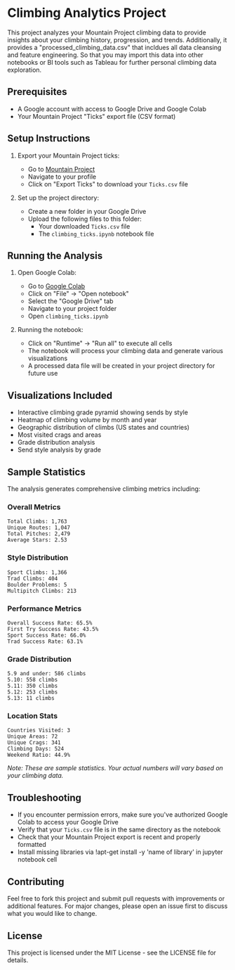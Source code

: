 # Climbing Analytics Project

This project analyzes your Mountain Project climbing data to provide insights about your climbing history, progression, and trends. Additionally, it provides a "processed_climbing_data.csv" that incldues all data cleansing and feature engineering. So that you may import this data into other notebooks or BI tools such as Tableau for further personal climbing data exploration.

## Prerequisites

- A Google account with access to Google Drive and Google Colab
- Your Mountain Project "Ticks" export file (CSV format)

## Setup Instructions

1. Export your Mountain Project ticks:
   - Go to [Mountain Project](https://www.mountainproject.com)
   - Navigate to your profile
   - Click on "Export Ticks" to download your `Ticks.csv` file

2. Set up the project directory:
   - Create a new folder in your Google Drive
   - Upload the following files to this folder:
     - Your downloaded `Ticks.csv` file
     - The `climbing_ticks.ipynb` notebook file

## Running the Analysis

1. Open Google Colab:
   - Go to [Google Colab](https://colab.research.google.com)
   - Click on "File" → "Open notebook"
   - Select the "Google Drive" tab
   - Navigate to your project folder
   - Open `climbing_ticks.ipynb`

2. Running the notebook:
   - Click on "Runtime" → "Run all" to execute all cells
   - The notebook will process your climbing data and generate various visualizations
   - A processed data file will be created in your project directory for future use

## Visualizations Included

- Interactive climbing grade pyramid showing sends by style
- Heatmap of climbing volume by month and year
- Geographic distribution of climbs (US states and countries)
- Most visited crags and areas
- Grade distribution analysis
- Send style analysis by grade

## Sample Statistics

The analysis generates comprehensive climbing metrics including:

### Overall Metrics
```
Total Climbs: 1,763
Unique Routes: 1,047
Total Pitches: 2,479
Average Stars: 2.53
```

### Style Distribution
```
Sport Climbs: 1,366
Trad Climbs: 404
Boulder Problems: 5
Multipitch Climbs: 213
```

### Performance Metrics
```
Overall Success Rate: 65.5%
First Try Success Rate: 43.5%
Sport Success Rate: 66.0%
Trad Success Rate: 63.1%
```

### Grade Distribution
```
5.9 and under: 586 climbs
5.10: 558 climbs
5.11: 350 climbs
5.12: 253 climbs
5.13: 11 climbs
```

### Location Stats
```
Countries Visited: 3
Unique Areas: 72
Unique Crags: 341
Climbing Days: 524
Weekend Ratio: 44.9%
```

*Note: These are sample statistics. Your actual numbers will vary based on your climbing data.*

## Troubleshooting

- If you encounter permission errors, make sure you've authorized Google Colab to access your Google Drive
- Verify that your `Ticks.csv` file is in the same directory as the notebook
- Check that your Mountain Project export is recent and properly formatted
- Install missing libraries via !apt-get install -y 'name of library' in jupyter notebook cell

## Contributing

Feel free to fork this project and submit pull requests with improvements or additional features. For major changes, please open an issue first to discuss what you would like to change.

## License

This project is licensed under the MIT License - see the LICENSE file for details.
